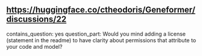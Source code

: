 ## https://huggingface.co/ctheodoris/Geneformer/discussions/22

contains_question: yes
question_part: Would you mind adding a license (statement in the readme) to have clarity about permissions that attribute to your code and model?